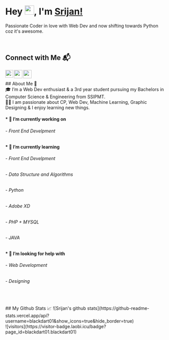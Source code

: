 # Hey <img src="https://github.com/TheDudeThatCode/TheDudeThatCode/blob/master/Assets/Hi.gif" width="29px">, I'm [Srijan!](https://code-diggers.github.io)
Passionate Coder in love with Web Dev and now shifting towards Python coz it's awesome.

<!--
**blackdart01/blackdart01** is a ✨ _special_ ✨ repository because its `README.md` (this file) appears on your GitHub profile.

## Here are some ideas to get you started:

- 🔭 I’m currently working on ...
- 🌱 I’m currently learning ...
- 👯 I’m looking to collaborate on ...
- 🤔 I’m looking for help with ...
- 💬 Ask me about ...
- 📫 How to reach me: ...
- 😄 Pronouns: ...
- ⚡ Fun fact: ...
-->
<br />

## Connect with Me 📬
<a href="https://www.linkedin.com/in/srijan-agrawal-47058b1a0/">
  <img align="left" width="24px" src="https://cdn.jsdelivr.net/npm/simple-icons@v3/icons/linkedin.svg"  />
</a>
<!-- <a href="https://twitter.com/kunalstwt">
  <img align="left" width="26px" src="https://cdn.jsdelivr.net/npm/simple-icons@v3/icons/twitter.svg" />
</a> -->
<a href="mailto:evilblackdart@gmail.com">
  <img align="left" width="26px" src="https://cdn.jsdelivr.net/npm/simple-icons@v3/icons/gmail.svg" />
</a>
<a href="https://www.instagram.com/rockster_srijan/">
  <img align="left" width="26px" src="https://cdn.jsdelivr.net/npm/simple-icons@v3/icons/instagram.svg" />
</a>
<!-- <a href="http://dev.to/kunal">
  <img align="left" width="26px" src="https://cdn.jsdelivr.net/npm/simple-icons@v3/icons/medium.svg" />
</a> -->
<br />
<br />
## About Me 🚀
<br />
🎓 I’m a Web Dev enthusiast & a 3rd year student pursuing my Bachelors in Computer Science & Engineering from SSIPMT. </br>
👨‍💻  I am passionate about CP, Web Dev, Machine Learning, Graphic Designing & I enjoy learning new things. </br>

#### * 🔭 I’m currently working on
 ###### - Front End Develpment
#### * 🌱 I’m currently learning
 ###### - Front End Develpment
 ###### - Data Structure and Algorithms
 ###### - Python
 ###### - Adobe XD
 ###### - PHP + MYSQL
 ###### - JAVA
#### * 🤔 I’m looking for help with
 ###### - Web Development
 ###### - Designing

<br />
<br />
## My Github Stats 📈
![Srijan's github stats](https://github-readme-stats.vercel.app/api?username=blackdart01&show_icons=true&hide_border=true)
<br />
![visitors](https://visitor-badge.laobi.icu/badge?page_id=blackdart01.blackdart01)
